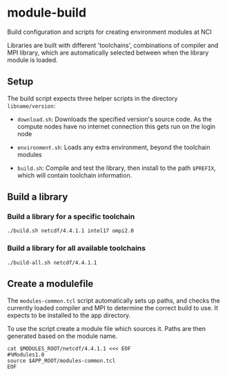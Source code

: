 # module-build
Build configuration and scripts for creating environment modules at NCI

Libraries are built with different 'toolchains', combinations of compiler and
MPI library, which are automatically selected between when the library module
is loaded.

## Setup

The build script expects three helper scripts in the directory `libname/version`:

 * `download.sh`: Downloads the specified version's source code. As the compute
   nodes have no internet connection this gets run on the login node

 * `environment.sh`: Loads any extra environment, beyond the toolchain modules

 * `build.sh`: Compile and test the library, then install to the path
   `$PREFIX`, which will contain toolchain information.

## Build a library

### Build a library for a specific toolchain

    ./build.sh netcdf/4.4.1.1 intel17 ompi2.0

### Build a library for all available toolchains

    ./build-all.sh netcdf/4.4.1.1

## Create a modulefile

The `modules-common.tcl` script automatically sets up paths, and checks the
currently loaded compiler and MPI to determine the correct build to use. It
expects to be installed to the app directory.

To use the script create a module file which sources it. Paths are then
generated based on the module name.

    cat $MODULES_ROOT/netcdf/4.4.1.1 <<< EOF
    #%Modules1.0
    source $APP_ROOT/modules-common.tcl
    EOF
